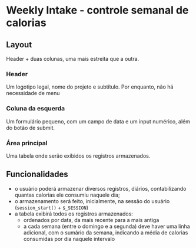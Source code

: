 Weekly Intake - controle semanal de calorias
============================================

Layout
------
Header + duas colunas, uma mais estreita que a outra.

### Header
Um logotipo legal, nome do projeto e subtítulo. Por enquanto, não há necessidade de menu

### Coluna da esquerda
Um formulário pequeno, com um campo de data e um input numérico, além do botão de submit.

### Área principal
Uma tabela onde serão exibidos os registros armazenados.

Funcionalidades
---------------

- o usuário poderá armazenar diversos registros, diários, contabilizando quantas calorias ele consumiu naquele dia;
- o armazenamento será feito, inicialmente, na sessão do usuário (`session_start()` + `$_SESSION`)
- a tabela exibirá todos os registros armazenados:
  - ordenados por data, da mais recente para a mais antiga
  - a cada semana (entre o domingo e a segunda) deve haver uma linha adicional, com o sumário da semana, indicando a média de calorias consumidas por dia naquele intervalo
